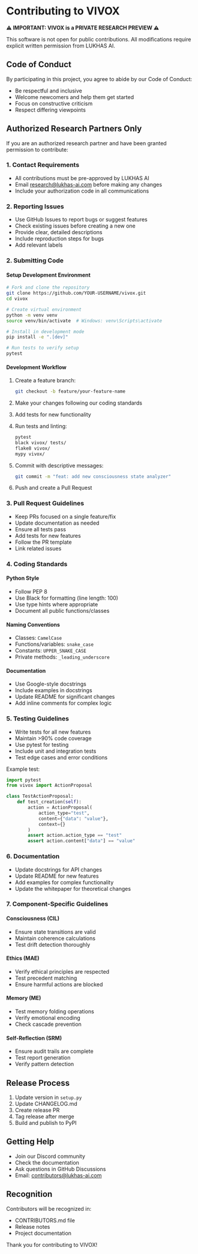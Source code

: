 # Contributing to VIVOX

**⚠️ IMPORTANT: VIVOX is a PRIVATE RESEARCH PREVIEW ⚠️**

This software is not open for public contributions. All modifications require explicit written permission from LUKHAS AI.

## Code of Conduct

By participating in this project, you agree to abide by our Code of Conduct:
- Be respectful and inclusive
- Welcome newcomers and help them get started
- Focus on constructive criticism
- Respect differing viewpoints

## Authorized Research Partners Only

If you are an authorized research partner and have been granted permission to contribute:

### 1. Contact Requirements
- All contributions must be pre-approved by LUKHAS AI
- Email research@lukhas-ai.com before making any changes
- Include your authorization code in all communications

### 2. Reporting Issues

- Use GitHub Issues to report bugs or suggest features
- Check existing issues before creating a new one
- Provide clear, detailed descriptions
- Include reproduction steps for bugs
- Add relevant labels

### 2. Submitting Code

#### Setup Development Environment

```bash
# Fork and clone the repository
git clone https://github.com/YOUR-USERNAME/vivox.git
cd vivox

# Create virtual environment
python -m venv venv
source venv/bin/activate  # Windows: venv\Scripts\activate

# Install in development mode
pip install -e ".[dev]"

# Run tests to verify setup
pytest
```

#### Development Workflow

1. Create a feature branch:
   ```bash
   git checkout -b feature/your-feature-name
   ```

2. Make your changes following our coding standards

3. Add tests for new functionality

4. Run tests and linting:
   ```bash
   pytest
   black vivox/ tests/
   flake8 vivox/
   mypy vivox/
   ```

5. Commit with descriptive messages:
   ```bash
   git commit -m "feat: add new consciousness state analyzer"
   ```

6. Push and create a Pull Request

### 3. Pull Request Guidelines

- Keep PRs focused on a single feature/fix
- Update documentation as needed
- Ensure all tests pass
- Add tests for new features
- Follow the PR template
- Link related issues

### 4. Coding Standards

#### Python Style
- Follow PEP 8
- Use Black for formatting (line length: 100)
- Use type hints where appropriate
- Document all public functions/classes

#### Naming Conventions
- Classes: `CamelCase`
- Functions/variables: `snake_case`
- Constants: `UPPER_SNAKE_CASE`
- Private methods: `_leading_underscore`

#### Documentation
- Use Google-style docstrings
- Include examples in docstrings
- Update README for significant changes
- Add inline comments for complex logic

### 5. Testing Guidelines

- Write tests for all new features
- Maintain >90% code coverage
- Use pytest for testing
- Include unit and integration tests
- Test edge cases and error conditions

Example test:
```python
import pytest
from vivox import ActionProposal

class TestActionProposal:
    def test_creation(self):
        action = ActionProposal(
            action_type="test",
            content={"data": "value"},
            context={}
        )
        assert action.action_type == "test"
        assert action.content["data"] == "value"
```

### 6. Documentation

- Update docstrings for API changes
- Update README for new features
- Add examples for complex functionality
- Update the whitepaper for theoretical changes

### 7. Component-Specific Guidelines

#### Consciousness (CIL)
- Ensure state transitions are valid
- Maintain coherence calculations
- Test drift detection thoroughly

#### Ethics (MAE)
- Verify ethical principles are respected
- Test precedent matching
- Ensure harmful actions are blocked

#### Memory (ME)
- Test memory folding operations
- Verify emotional encoding
- Check cascade prevention

#### Self-Reflection (SRM)
- Ensure audit trails are complete
- Test report generation
- Verify pattern detection

## Release Process

1. Update version in `setup.py`
2. Update CHANGELOG.md
3. Create release PR
4. Tag release after merge
5. Build and publish to PyPI

## Getting Help

- Join our Discord community
- Check the documentation
- Ask questions in GitHub Discussions
- Email: contributors@lukhas-ai.com

## Recognition

Contributors will be recognized in:
- CONTRIBUTORS.md file
- Release notes
- Project documentation

Thank you for contributing to VIVOX!